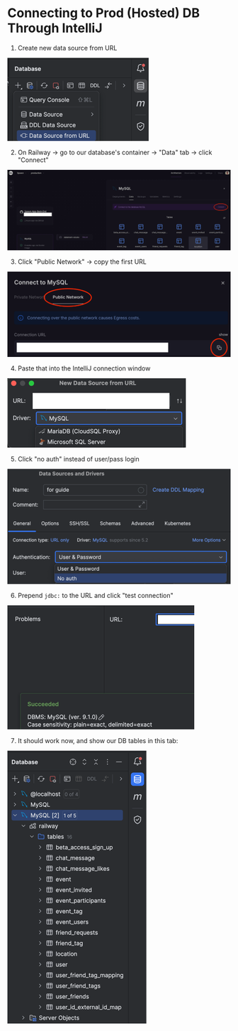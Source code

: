 # Connecting to Prod (Hosted) DB Through IntelliJ


1. Create new data source from URL

![img_1.png](images_connect-to-prod-db/img_1.png)

2. On Railway -> go to our database's container -> "Data" tab -> click "Connect"

![img_3.png](images_connect-to-prod-db/img_3.png)

3. Click "Public Network" -> copy the first URL

![img_4.png](images_connect-to-prod-db/img_4.png)

4. Paste that into the IntelliJ connection window

![img_5.png](images_connect-to-prod-db/img_5.png)

5. Click "no auth" instead of user/pass login

![img_6.png](images_connect-to-prod-db/img_6.png)

6. Prepend `jdbc:` to the URL and click "test connection"

![img_7.png](images_connect-to-prod-db/img_7.png)

7. It should work now, and show our DB tables in this tab:

![img_8.png](images_connect-to-prod-db/img_8.png)
